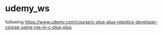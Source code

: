 # udemy_ws
following https://www.udemy.com/course/c-plus-plus-robotics-developer-course-using-ros-in-c-plus-plus
